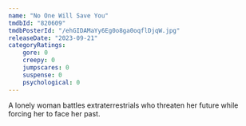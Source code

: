 ```yaml
---
name: "No One Will Save You"
tmdbId: "820609"
tmdbPosterId: "/ehGIDAMaYy6Eg0o8ga0oqflDjqW.jpg"
releaseDate: "2023-09-21"
categoryRatings:
    gore: 0
    creepy: 0
    jumpscares: 0
    suspense: 0
    psychological: 0
---
```

A lonely woman battles extraterrestrials who threaten her future while forcing her to face her past.
